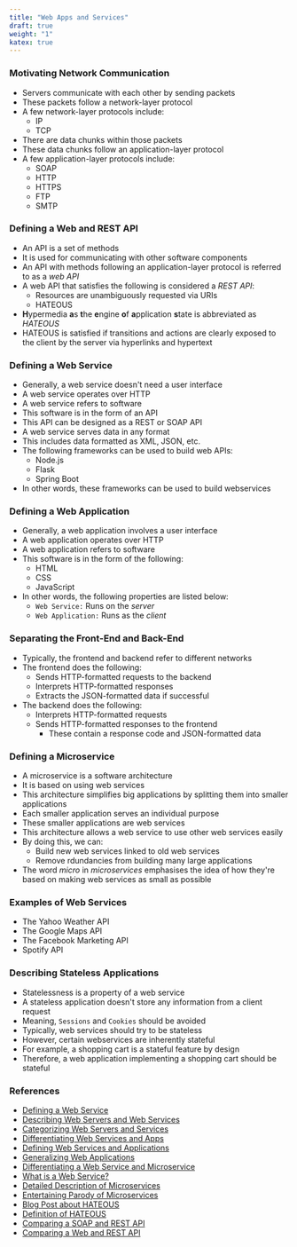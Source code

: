 ```yaml
---
title: "Web Apps and Services"
draft: true
weight: "1"
katex: true
---
```


### Motivating Network Communication
- Servers communicate with each other by sending packets
- These packets follow a network-layer protocol
- A few network-layer protocols include:
	- IP
	- TCP
- There are data chunks within those packets
- These data chunks follow an application-layer protocol
- A few application-layer protocols include:
	- SOAP
	- HTTP
	- HTTPS
	- FTP
	- SMTP

### Defining a Web and REST API
- An API is a set of methods
- It is used for communicating with other software components
- An API with methods following an application-layer protocol is referred to as a *web API*
- A web API that satisfies the following is considered a *REST API*:
	- Resources are unambiguously requested via URIs
	- HATEOUS
- **H**ypermedia **a**s **t**he **e**ngine **o**f **a**pplication **s**tate is abbreviated as *HATEOUS*
- HATEOUS is satisfied if transitions and actions are clearly exposed to the client by the server via hyperlinks and hypertext

### Defining a Web Service
- Generally, a web service doesn't need a user interface
- A web service operates over HTTP
- A web service refers to software
- This software is in the form of an API
- This API can be designed as a REST or SOAP API
- A web service serves data in any format
- This includes data formatted as XML, JSON, etc.
- The following frameworks can be used to build web APIs:
	- Node.js
	- Flask
	- Spring Boot
- In other words, these frameworks can be used to build webservices

### Defining a Web Application
- Generally, a web application involves a user interface
- A web application operates over HTTP
- A web application refers to software
- This software is in the form of the following:
	- HTML
	- CSS
	- JavaScript
- In other words, the following properties are listed below:
	- `Web Service:` Runs on the *server*
	- `Web Application:` Runs as the *client*

### Separating the Front-End and Back-End
- Typically, the frontend and backend refer to different networks
- The frontend does the following:
	- Sends HTTP-formatted requests to the backend
	- Interprets HTTP-formatted responses
	- Extracts the JSON-formatted data if successful
- The backend does the following:
	- Interprets HTTP-formatted requests
	- Sends HTTP-formatted responses to the frontend
		- These contain a response code and JSON-formatted data

### Defining a Microservice
- A microservice is a software architecture
- It is based on using web services
- This architecture simplifies big applications by splitting them into smaller applications
- Each smaller application serves an individual purpose
- These smaller applications are web services
- This architecture allows a web service to use other web services easily
- By doing this, we can:
	- Build new web services linked to old web services
	- Remove rdundancies from building many large applications
- The word *micro* in *microservices* emphasises the idea of how they're based on making web services as small as possible

### Examples of Web Services
- The Yahoo Weather API
- The Google Maps API
- The Facebook Marketing API
- Spotify API

### Describing Stateless Applications
- Statelessness is a property of a web service
- A stateless application doesn't store any information from a client request
- Meaning, `Sessions` and `Cookies` should be avoided
- Typically, web services should try to be stateless
- However, certain webservices are inherently stateful
- For example, a shopping cart is a stateful feature by design
- Therefore, a web application implementing a shopping cart should be stateful

### References
- [Defining a Web Service](https://stackoverflow.com/a/2849464/12777044)
- [Describing Web Servers and Web Services](https://stackoverflow.com/a/2205802/12777044)
- [Categorizing Web Servers and Services](https://stackoverflow.com/a/8196949/12777044)
- [Differentiating Web Services and Apps](https://stackoverflow.com/a/12955284/12777044)
- [Defining Web Services and Applications](https://stackoverflow.com/a/9111708/12777044)
- [Generalizing Web Applications](https://stackoverflow.com/a/9113891/12777044)
- [Differentiating a Web Service and Microservice](https://stackoverflow.com/a/45453646/12777044)
- [What is a Web Service?](https://stackoverflow.com/a/1353702/12777044)
- [Detailed Description of Microservices](https://stackoverflow.com/a/46576330/12777044)
- [Entertaining Parody of Microservices](https://www.youtube.com/watch?v=y8OnoxKotPQ)
- [Blog Post about HATEOUS](https://medium.com/unexpected-token/how-your-api-could-benefit-from-hypermedia-b62780771ccb)
- [Definition of HATEOUS](https://restfulapi.net/hateoas/)
- [Comparing a SOAP and REST API](https://stackoverflow.com/a/19884975/12777044)
- [Comparing a Web and REST API](https://stackoverflow.com/a/19844272/12777044)

